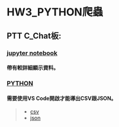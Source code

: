 # HW3_PYTHON爬蟲
## PTT C_Chat板:
### [jupyter notebook](https://github.com/Robbish1106/PL/blob/main/hw3/HW3.ipynb)
#### 帶有較詳細顯示資料。
### [PYTHON](https://github.com/Robbish1106/PL/blob/main/hw3/hw3.py)
#### 需要使用VS Code開啟才能導出CSV跟JSON。
> * [csv](https://github.com/Robbish1106/PL/blob/main/hw3/CHAT.csv)
> * [json](https://github.com/Robbish1106/PL/blob/main/hw3/CHAT.json)
